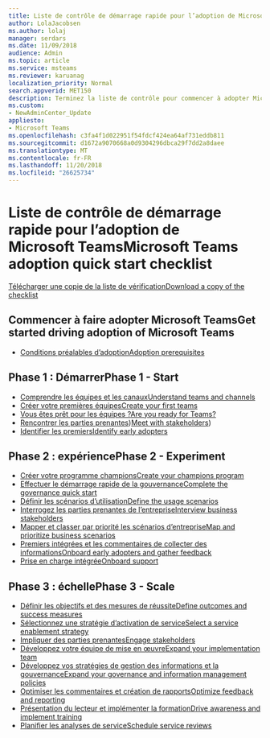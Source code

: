 ```yaml
---
title: Liste de contrôle de démarrage rapide pour l’adoption de Microsoft Teams
author: LolaJacobsen
ms.author: lolaj
manager: serdars
ms.date: 11/09/2018
audience: Admin
ms.topic: article
ms.service: msteams
ms.reviewer: karuanag
localization_priority: Normal
search.appverid: MET150
description: Terminez la liste de contrôle pour commencer à adopter Microsoft Teams.
ms.custom:
- NewAdminCenter_Update
appliesto:
- Microsoft Teams
ms.openlocfilehash: c3fa4f1d022951f54fdcf424ea64af731eddb811
ms.sourcegitcommit: d1672a9070668a0d9304296dbca29f7dd2a8daee
ms.translationtype: MT
ms.contentlocale: fr-FR
ms.lasthandoff: 11/20/2018
ms.locfileid: "26625734"
---
```

# <a name="microsoft-teams-adoption-quick-start-checklist"></a><span data-ttu-id="89212-103">Liste de contrôle de démarrage rapide pour l’adoption de Microsoft Teams</span><span class="sxs-lookup"><span data-stu-id="89212-103">Microsoft Teams adoption quick start checklist</span></span>

[<span data-ttu-id="89212-104">Télécharger une copie de la liste de vérification</span><span class="sxs-lookup"><span data-stu-id="89212-104">Download a copy of the checklist</span></span>](https://docs.microsoft.com/en-us/MicrosoftTeams/teams-adoption-quick-start-checklist?branch=pr-en-us-2018)

## <a name="get-started-driving-adoption-of-microsoft-teams"></a><span data-ttu-id="89212-105">Commencer à faire adopter Microsoft Teams</span><span class="sxs-lookup"><span data-stu-id="89212-105">Get started driving adoption of Microsoft Teams</span></span>

- [<span data-ttu-id="89212-106">Conditions préalables d’adoption</span><span class="sxs-lookup"><span data-stu-id="89212-106">Adoption prerequisites</span></span>](teams-adoption-get-started.md)

## <a name="phase-1---start"></a><span data-ttu-id="89212-107">Phase 1 : Démarrer</span><span class="sxs-lookup"><span data-stu-id="89212-107">Phase 1 - Start</span></span>

- [<span data-ttu-id="89212-108">Comprendre les équipes et les canaux</span><span class="sxs-lookup"><span data-stu-id="89212-108">Understand teams and channels</span></span>](teams-adoption-understand-teams-and-channels.md)
- [<span data-ttu-id="89212-109">Créer votre premières équipes</span><span class="sxs-lookup"><span data-stu-id="89212-109">Create your first teams</span></span>](teams-adoption-your-first-teams.md)
- [<span data-ttu-id="89212-110">Vous êtes prêt pour les équipes ?</span><span class="sxs-lookup"><span data-stu-id="89212-110">Are you ready for Teams?</span></span>](teams-adoption-assess-readiness.md)
- <span data-ttu-id="89212-111">[Rencontrer les parties prenantes](teams-adoption-assess-readiness.md#assess-your-stakeholders))</span><span class="sxs-lookup"><span data-stu-id="89212-111">[Meet with stakeholders](teams-adoption-assess-readiness.md#assess-your-stakeholders))</span></span>
- [<span data-ttu-id="89212-112">Identifier les premiers</span><span class="sxs-lookup"><span data-stu-id="89212-112">Identify early adopters</span></span>](teams-adoption-assess-readiness.md#identify-early-adopters)

## <a name="phase-2---experiment"></a><span data-ttu-id="89212-113">Phase 2 : expérience</span><span class="sxs-lookup"><span data-stu-id="89212-113">Phase 2 - Experiment</span></span>

- [<span data-ttu-id="89212-114">Créer votre programme champions</span><span class="sxs-lookup"><span data-stu-id="89212-114">Create your champions program</span></span>](teams-adoption-create-champions-program.md)
- [<span data-ttu-id="89212-115">Effectuer le démarrage rapide de la gouvernance</span><span class="sxs-lookup"><span data-stu-id="89212-115">Complete the governance quick start</span></span>](teams-adoption-governance-quick-start.md)
- [<span data-ttu-id="89212-116">Définir les scénarios d’utilisation</span><span class="sxs-lookup"><span data-stu-id="89212-116">Define the usage scenarios</span></span>](teams-adoption-define-usage-scenarios.md)
- [<span data-ttu-id="89212-117">Interrogez les parties prenantes de l’entreprise</span><span class="sxs-lookup"><span data-stu-id="89212-117">Interview business stakeholders</span></span>](teams-adoption-define-usage-scenarios.md#interview-business-stakeholders)
- [<span data-ttu-id="89212-118">Mapper et classer par priorité les scénarios d’entreprise</span><span class="sxs-lookup"><span data-stu-id="89212-118">Map and prioritize business scenarios</span></span>](teams-adoption-define-usage-scenarios.md#map-and-prioritize-business-scenarios)
- [<span data-ttu-id="89212-119">Premiers intégrées et les commentaires de collecter des informations</span><span class="sxs-lookup"><span data-stu-id="89212-119">Onboard early adopters and gather feedback</span></span>](teams-adoption-onboard-early-adopters.md)
- [<span data-ttu-id="89212-120">Prise en charge intégrée</span><span class="sxs-lookup"><span data-stu-id="89212-120">Onboard support</span></span>](teams-adoption-onboard-support.md)

## <a name="phase-3---scale"></a><span data-ttu-id="89212-121">Phase 3 : échelle</span><span class="sxs-lookup"><span data-stu-id="89212-121">Phase 3 - Scale</span></span>

- [<span data-ttu-id="89212-122">Définir les objectifs et des mesures de réussite</span><span class="sxs-lookup"><span data-stu-id="89212-122">Define outcomes and success measures</span></span>](teams-adoption-define-outcomes.md)
- [<span data-ttu-id="89212-123">Sélectionnez une stratégie d’activation de service</span><span class="sxs-lookup"><span data-stu-id="89212-123">Select a service enablement strategy</span></span>](teams-adoption-define-outcomes.md#select-a-service-enablement-strategy)
- [<span data-ttu-id="89212-124">Impliquer des parties prenantes</span><span class="sxs-lookup"><span data-stu-id="89212-124">Engage stakeholders</span></span>](teams-adoption-define-outcomes.md#engage-stakeholders)
- [<span data-ttu-id="89212-125">Développez votre équipe de mise en œuvre</span><span class="sxs-lookup"><span data-stu-id="89212-125">Expand your implementation team</span></span>](teams-adoption-define-outcomes.md#expand-your-implementation-team)
- [<span data-ttu-id="89212-126">Développez vos stratégies de gestion des informations et la gouvernance</span><span class="sxs-lookup"><span data-stu-id="89212-126">Expand your governance and information management policies</span></span>](teams-adoption-define-outcomes.md#expand-your-governance-and-information-management-policies)
- [<span data-ttu-id="89212-127">Optimiser les commentaires et création de rapports</span><span class="sxs-lookup"><span data-stu-id="89212-127">Optimize feedback and reporting</span></span>](teams-adoption-optimize-feedback-and-reporting.md)
- [<span data-ttu-id="89212-128">Présentation du lecteur et implémenter la formation</span><span class="sxs-lookup"><span data-stu-id="89212-128">Drive awareness and implement training</span></span>](teams-adoption-drive-awareness.md)
- [<span data-ttu-id="89212-129">Planifier les analyses de service</span><span class="sxs-lookup"><span data-stu-id="89212-129">Schedule service reviews</span></span>](teams-adoption-schedule-service-health-reviews.md)



